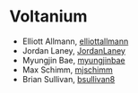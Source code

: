 # __Voltanium__

* Elliott Allmann, [elliottallmann](https://github.com/elliottallmann) 
* Jordan Laney, [JordanLaney](https://github.com/JordanLaney) 
* Myungjin Bae, [myungjinbae](https://github.com/myungjinbae) 
* Max Schimm, [mjschimm](https://github.com/mjschimm) 
* Brian Sullivan, [bsullivan8](https://github.com/bsullivan8)

